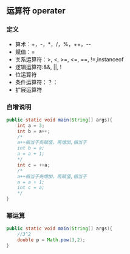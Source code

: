 ## 运算符 operater
### 定义
- 算术：+，-，*，/，%，++，--
- 赋值：=
- 关系运算符：>, <, >=, <=, ==, !=,instanceof
- 逻辑运算符:&&, ||, !
- 位运算符
- 条件运算符：？：
- 扩展运算符 

### 自增说明
```java
public static void main(String[] args){
    int a = 3;
    int b = a++;
    /*
    a++相当于先赋值，再增加,相当于
    int b = a;
    a = a + 1;
    */
    int c = ++a;
    /*
    a++相当于先增加，再赋值,相当于
    a = a + 1;
    int c = a;
    */
}

```

### 幂运算
```java
public static void main(String[] args){
    //3^2
    double p = Math.pow(3,2);
}

```
